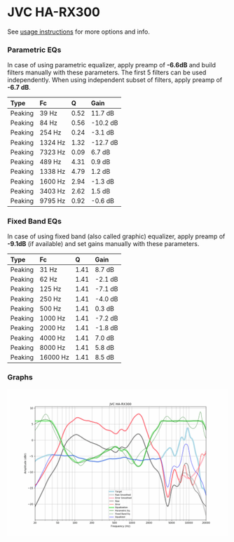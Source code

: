 # JVC HA-RX300
See [usage instructions](https://github.com/jaakkopasanen/AutoEq#usage) for more options and info.

### Parametric EQs
In case of using parametric equalizer, apply preamp of **-6.6dB** and build filters manually
with these parameters. The first 5 filters can be used independently.
When using independent subset of filters, apply preamp of **-6.7 dB**.

| Type    | Fc      |    Q | Gain     |
|:--------|:--------|:-----|:---------|
| Peaking | 39 Hz   | 0.52 | 11.7 dB  |
| Peaking | 84 Hz   | 0.56 | -10.2 dB |
| Peaking | 254 Hz  | 0.24 | -3.1 dB  |
| Peaking | 1324 Hz | 1.32 | -12.7 dB |
| Peaking | 7323 Hz | 0.09 | 6.7 dB   |
| Peaking | 489 Hz  | 4.31 | 0.9 dB   |
| Peaking | 1338 Hz | 4.79 | 1.2 dB   |
| Peaking | 1600 Hz | 2.94 | -1.3 dB  |
| Peaking | 3403 Hz | 2.62 | 1.5 dB   |
| Peaking | 9795 Hz | 0.92 | -0.6 dB  |

### Fixed Band EQs
In case of using fixed band (also called graphic) equalizer, apply preamp of **-9.1dB**
(if available) and set gains manually with these parameters.

| Type    | Fc       |    Q | Gain    |
|:--------|:---------|:-----|:--------|
| Peaking | 31 Hz    | 1.41 | 8.7 dB  |
| Peaking | 62 Hz    | 1.41 | -2.1 dB |
| Peaking | 125 Hz   | 1.41 | -7.1 dB |
| Peaking | 250 Hz   | 1.41 | -4.0 dB |
| Peaking | 500 Hz   | 1.41 | 0.3 dB  |
| Peaking | 1000 Hz  | 1.41 | -7.2 dB |
| Peaking | 2000 Hz  | 1.41 | -1.8 dB |
| Peaking | 4000 Hz  | 1.41 | 7.0 dB  |
| Peaking | 8000 Hz  | 1.41 | 5.8 dB  |
| Peaking | 16000 Hz | 1.41 | 8.5 dB  |

### Graphs
![](./JVC%20HA-RX300.png)